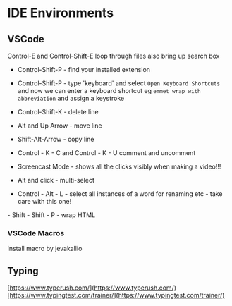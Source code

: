 # IDE Environments

## VSCode

Control-E and Control-Shift-E loop through files also bring up search box

- Control-Shift-P - find your installed extension

- Control-Shift-P - type 'keyboard' and select `Open Keyboard Shortcuts` and now we can enter a keyboard shortcut eg `emmet wrap with abbreviation` and assign a keystroke

- Control-Shift-K - delete line

- Alt and Up Arrow - move line

- Shift-Alt-Arrow - copy line

- Control - K - C and Control - K - U   comment and uncomment

- Screencast Mode - shows all the clicks visibly when making a video!!!

- Alt and click - multi-select

- Control - Alt - L - select all instances of a word for renaming etc - take care with this one!

<div class="hello">
    - Shift - Shift - P - wrap HTML
</div>

### VSCode Macros

Install macro by jevakallio



## Typing

[https://www.typerush.com/](https://www.typerush.com/)[https://www.typingtest.com/trainer/](https://www.typingtest.com/trainer/)
